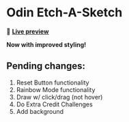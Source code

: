 # Odin Etch-A-Sketch

👾 [**Live preview**](https://dostendite.github.io/odin-etch-a-sketch/)

**Now with improved styling!**

## Pending changes:
1. Reset Button functionality
2. Rainbow Mode functionality
3. Draw w/ click/drag (not hover)
4. Do Extra Credit Challenges
5. Add background
